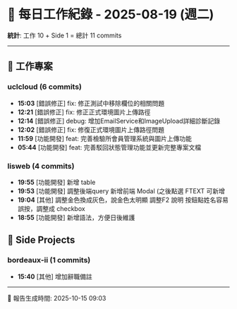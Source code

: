 # 📅 每日工作紀錄 - 2025-08-19 (週二)

**統計**: 工作 10 + Side 1 = 總計 11 commits

---

## 💼 工作專案

### uclcloud (6 commits)

- **15:03** [錯誤修正] fix: 修正測試中移除欄位的相關問題
- **12:21** [錯誤修正] fix: 修正正式環境圖片上傳路徑
- **12:14** [錯誤修正] debug: 增加EmailService和ImageUpload詳細診斷記錄
- **12:02** [錯誤修正] fix: 修復正式環境圖片上傳路徑問題
- **11:59** [功能開發] feat: 完善檢驗所會員管理系統與圖片上傳功能
- **05:44** [功能開發] feat: 完善駁回狀態管理功能並更新完整專案文檔

### lisweb (4 commits)

- **19:55** [功能開發] 新增 table
- **19:53** [功能開發] 調整後端query 新增前端 Modal (之後點選 FTEXT 可新增
- **19:04** [其他] 調整金色換成灰色，說金色太明顯 調整F2 說明 按鈕點姓名容易誤按，調整成 checkbox
- **18:55** [功能開發] 新增語法，方便日後維護

## 🎨 Side Projects

### bordeaux-ii (1 commits)

- **15:40** [其他] 增加辭職備註

---

📅 報告生成時間: 2025-10-15 09:03
